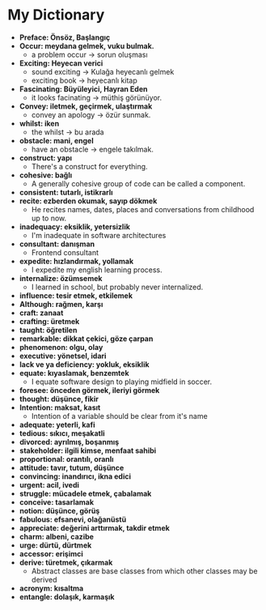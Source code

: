 # My Dictionary

- **Preface: Önsöz, Başlangıç**
- **Occur: meydana gelmek, vuku bulmak.**
  - a problem occur -> sorun oluşması
- **Exciting: Heyecan verici**
  - sound exciting -> Kulağa heyecanlı gelmek
  - exciting book -> heyecanlı kitap
- **Fascinating: Büyüleyici, Hayran Eden**
  - it looks facinating -> müthiş görünüyor.
- **Convey: iletmek, geçirmek, ulaştırmak**
  - convey an apology -> özür sunmak.
- **whilst: iken**
  - the whilst -> bu arada
- **obstacle: mani, engel**
  - have an obstacle -> engele takılmak.
- **construct: yapı**
  - There's a construct for everything.
- **cohesive: bağlı**
  - A generally cohesive group of code can be called a component.
- **consistent: tutarlı, istikrarlı**
- **recite: ezberden okumak, sayıp dökmek**
  - He recites names, dates, places and conversations from childhood up to now.
- **inadequacy: eksiklik, yetersizlik**
  - I'm inadequate in software architectures
- **consultant: danışman**
  - Frontend consultant
- **expedite: hızlandırmak, yollamak**
  - I expedite my english learning process.
- **internalize: özümsemek**
  - I learned in school, but probably never internalized.
- **influence: tesir etmek, etkilemek**
- **Although: rağmen, karşı**
- **craft: zanaat**
- **crafting: üretmek**
- **taught: öğretilen**
- **remarkable: dikkat çekici, göze çarpan**
- **phenomenon: olgu, olay**
- **executive: yönetsel, idari**
- **lack ve ya deficiency: yokluk, eksiklik**
- **equate: kıyaslamak, benzemtek**
  - I equate software design to playing midfield in soccer.
- **foresee: önceden görmek, ileriyi görmek**
- **thought: düşünce, fikir**
- **Intention: maksat, kasıt**
  - Intention of a variable should be clear from it's name
- **adequate: yeterli, kafi**
- **tedious: sıkıcı, meşakatli**
- **divorced: ayrılmış, boşanmış**
- **stakeholder: ilgili kimse, menfaat sahibi**
- **proportional: orantılı, oranlı**
- **attitude: tavır, tutum, düşünce**
- **convincing: inandırıcı, ikna edici**
- **urgent: acil, ivedi**
- **struggle: mücadele etmek, çabalamak**
- **conceive: tasarlamak**
- **notion: düşünce, görüş**
- **fabulous: efsanevi, olağanüstü**
- **appreciate: değerini arttırmak, takdir etmek**
- **charm: albeni, cazibe**
- **urge: dürtü, dürtmek**
- **accessor: erişimci**
- **derive: türetmek, çıkarmak**
  - Abstract classes are base classes from which other classes may be derived
- **acronym: kısaltma**
- **entangle: dolaşık, karmaşık**
